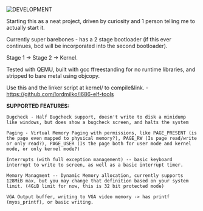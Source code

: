 ![DEVELOPMENT](https://img.shields.io/badge/Status-DEVELOPMENT,_STABLE-lightyellow?style=for-the-badge)

Starting this as a neat project, driven by curiosity and 1 person telling me to actually start it.

Currently super barebones - has a 2 stage bootloader (if this ever continues, bcd will be incorporated into the second bootloader).

Stage 1 -> Stage 2 -> Kernel.

Tested with QEMU, built with gcc ffreestanding for no runtime libraries, and stripped to bare metal using objcopy.

Use this and the linker script at kernel/ to compile&link. - https://github.com/lordmilko/i686-elf-tools


**SUPPORTED FEATURES:**

`Bugcheck - Half Bugcheck support, doesn't write to disk a minidump like windows, but does show a bugcheck screen, and halts the system`

`Paging - Virtual Memory Paging with permissions, like PAGE_PRESENT (is the page even mapped to physical memory?), PAGE_RW (Is page read/write or only read?), PAGE_USER (Is the page both for user mode and kernel mode, or only kernel mode?)`

`Interrupts (with full exception management) -- basic keyboard interrupt to write to screen, as well as a basic interrupt timer.`

`Memory Managment -- Dynamic Memory allocation, currently supports 128MiB max, but you may change that definition based on your system limit. (4GiB limit for now, this is 32 bit protected mode)`

`VGA Output buffer, writing to VGA video memory -> has printf (myos_printf), or basic writing.`

